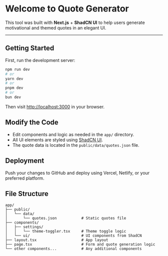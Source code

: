 #  Welcome to Quote Generator

This tool was built with **Next.js** + **ShadCN UI** to help users generate motivational and themed quotes in an elegant UI.

---

##  Getting Started

First, run the development server:

```bash
npm run dev
# or
yarn dev
# or
pnpm dev
# or
bun dev
```

Then visit [http://localhost:3000](http://localhost:3000) in your browser.


## Modify the Code

* Edit components and logic as needed in the `app/` directory.
* All UI elements are styled using [ShadCN UI](https://ui.shadcn.com/).
* The quote data is located in the `public/data/quotes.json` file.

## Deployment

Push your changes to GitHub and deploy using Vercel, Netlify, or your preferred platform.

##  File Structure

```
app/
├── public/
│   └── data/
│       └── quotes.json           # Static quotes file
├── components/
│   ├── settings/
│   │   └── theme-toggler.tsx     # Theme toggle logic
│   └── ui/                       # UI components from ShadCN
├── layout.tsx                    # App layout
├── page.tsx                      # Form and quote generation logic
└── other components...           # Any additional components
```